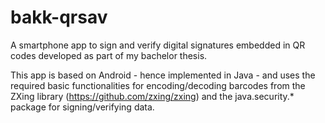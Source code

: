 # bakk-qrsav
A smartphone app to sign and verify digital signatures embedded in QR codes developed as part of my bachelor thesis.

This app is based on Android - hence implemented in Java - and uses the required basic functionalities for encoding/decoding barcodes from the ZXing library (https://github.com/zxing/zxing) and the java.security.* package for signing/verifying data.
